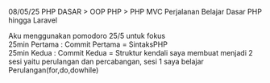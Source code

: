08/05/25 
PHP DASAR > OOP PHP > PHP MVC
Perjalanan Belajar Dasar PHP hingga Laravel

Aku menggunakan pomodoro 25/5 untuk fokus
<br>
25min Pertama : Commit Pertama = SintaksPHP
<br>
25min Kedua : Commit Kedua = Struktur kendali saya membuat menjadi 2 sesi yaitu perulangan dan percabangan, sesi 1 saya belajar Perulangan(for,do,dowhile)
